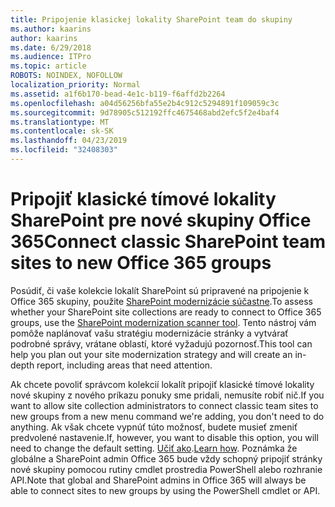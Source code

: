 ```yaml
---
title: Pripojenie klasickej lokality SharePoint team do skupiny
ms.author: kaarins
author: kaarins
ms.date: 6/29/2018
ms.audience: ITPro
ms.topic: article
ROBOTS: NOINDEX, NOFOLLOW
localization_priority: Normal
ms.assetid: a1f6b170-bead-4e1c-b119-f6affd2b2264
ms.openlocfilehash: a04d56256bfa55e2b4c912c5294891f109059c3c
ms.sourcegitcommit: 9d78905c512192ffc4675468abd2efc5f2e4baf4
ms.translationtype: MT
ms.contentlocale: sk-SK
ms.lasthandoff: 04/23/2019
ms.locfileid: "32408303"
---
```

# <a name="connect-classic-sharepoint-team-sites-to-new-office-365-groups"></a><span data-ttu-id="11795-102">Pripojiť klasické tímové lokality SharePoint pre nové skupiny Office 365</span><span class="sxs-lookup"><span data-stu-id="11795-102">Connect classic SharePoint team sites to new Office 365 groups</span></span>

<span data-ttu-id="11795-103">Posúdiť, či vaše kolekcie lokalít SharePoint sú pripravené na pripojenie k Office 365 skupiny, použite [SharePoint modernizácie súčastne](https://go.microsoft.com/fwlink/?linkid=873066).</span><span class="sxs-lookup"><span data-stu-id="11795-103">To assess whether your SharePoint site collections are ready to connect to Office 365 groups, use the [SharePoint modernization scanner tool](https://go.microsoft.com/fwlink/?linkid=873066).</span></span> <span data-ttu-id="11795-104">Tento nástroj vám pomôže naplánovať vašu stratégiu modernizácie stránky a vytvárať podrobné správy, vrátane oblastí, ktoré vyžadujú pozornosť.</span><span class="sxs-lookup"><span data-stu-id="11795-104">This tool can help you plan out your site modernization strategy and will create an in-depth report, including areas that need attention.</span></span>
  
<span data-ttu-id="11795-105">Ak chcete povoliť správcom kolekcií lokalít pripojiť klasické tímové lokality nové skupiny z nového príkazu ponuky sme pridali, nemusíte robiť nič.</span><span class="sxs-lookup"><span data-stu-id="11795-105">If you want to allow site collection administrators to connect classic team sites to new groups from a new menu command we're adding, you don't need to do anything.</span></span> <span data-ttu-id="11795-106">Ak však chcete vypnúť túto možnosť, budete musieť zmeniť predvolené nastavenie.</span><span class="sxs-lookup"><span data-stu-id="11795-106">If, however, you want to disable this option, you will need to change the default setting.</span></span> <span data-ttu-id="11795-107">[Učiť ako](https://go.microsoft.com/fwlink/?linkid=2004316).</span><span class="sxs-lookup"><span data-stu-id="11795-107">[Learn how](https://go.microsoft.com/fwlink/?linkid=2004316).</span></span> <span data-ttu-id="11795-108">Poznámka že globálne a SharePoint admin Office 365 bude vždy schopný pripojiť stránky nové skupiny pomocou rutiny cmdlet prostredia PowerShell alebo rozhranie API.</span><span class="sxs-lookup"><span data-stu-id="11795-108">Note that global and SharePoint admins in Office 365 will always be able to connect sites to new groups by using the PowerShell cmdlet or API.</span></span>
  

